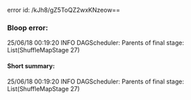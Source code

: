 error id: /kJh8/gZ5ToQZ2wxKNzeow==
### Bloop error:

25/06/18 00:19:20 INFO DAGScheduler: Parents of final stage: List(ShuffleMapStage 27)
#### Short summary: 

25/06/18 00:19:20 INFO DAGScheduler: Parents of final stage: List(ShuffleMapStage 27)